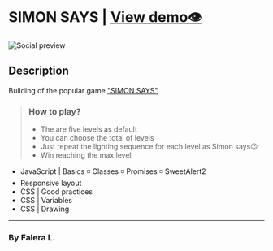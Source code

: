 # SIMON SAYS | [View demo👁](https://liderfalera.github.io/simon_dice/)

![Social preview](https://i.imgur.com/2PzrCfl.png)

## Description

Building of the popular game ["SIMON SAYS"](https://en.wikipedia.org/wiki/Simon_(game))

> ### How to play?
> - The are five levels as default
> - You can choose the total of levels
> - Just repeat the lighting sequence for each level as Simon says😉
> - Win reaching the max level 

- JavaScript | Basics ◽ Classes ◽ Promises ◽ SweetAlert2
- Responsive layout
- CSS | Good practices
- CSS | Variables
- CSS | Drawing
 
***
### By Falera L.
